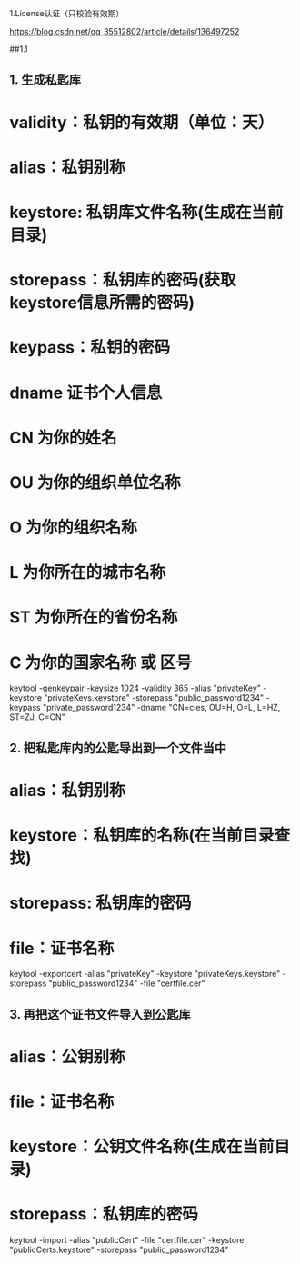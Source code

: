 1.License认证（只校验有效期）

https://blog.csdn.net/qq_35512802/article/details/136497252

##1.1
## 1. 生成私匙库
# validity：私钥的有效期（单位：天）
# alias：私钥别称
# keystore: 私钥库文件名称(生成在当前目录)
# storepass：私钥库的密码(获取keystore信息所需的密码) 
# keypass：私钥的密码
# dname 证书个人信息
# 	CN 为你的姓名
#	OU 为你的组织单位名称
#	O 为你的组织名称
#	L 为你所在的城市名称
#	ST 为你所在的省份名称
#	C 为你的国家名称 或 区号
keytool -genkeypair -keysize 1024 -validity 365 -alias "privateKey" -keystore "privateKeys.keystore" -storepass "public_password1234" -keypass "private_password1234" -dname "CN=cles, OU=H, O=L, L=HZ, ST=ZJ, C=CN"

## 2. 把私匙库内的公匙导出到一个文件当中
# alias：私钥别称
# keystore：私钥库的名称(在当前目录查找)
# storepass: 私钥库的密码
# file：证书名称
keytool -exportcert -alias "privateKey" -keystore "privateKeys.keystore" -storepass "public_password1234" -file "certfile.cer"

## 3. 再把这个证书文件导入到公匙库
# alias：公钥别称
# file：证书名称
# keystore：公钥文件名称(生成在当前目录)
# storepass：私钥库的密码
keytool -import -alias "publicCert" -file "certfile.cer" -keystore "publicCerts.keystore" -storepass "public_password1234"
